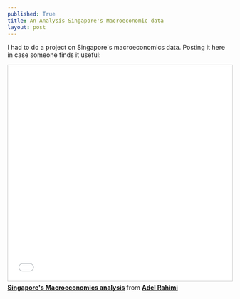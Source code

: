 ```yaml
---
published: True
title: An Analysis Singapore's Macroeconomic data
layout: post
---
```


I had to do a project on Singapore's macroeconomics data. Posting it here in case someone finds it useful:

<iframe src="//www.slideshare.net/slideshow/embed_code/key/1KwZ6oujR5nzon" width="595" height="485" frameborder="0" marginwidth="0" marginheight="0" scrolling="no" style="border:1px solid #CCC; border-width:1px; margin-bottom:5px; max-width: 100%;" allowfullscreen> </iframe> <div style="margin-bottom:5px"> <strong> <a href="//www.slideshare.net/rahimiadel/singapores-macroeconomics-analysis-250233341" title="Singapore&#x27;s Macroeconomics analysis" target="_blank">Singapore&#x27;s Macroeconomics analysis</a> </strong> from <strong><a href="https://www.slideshare.net/rahimiadel" target="_blank">Adel Rahimi</a></strong> </div>

